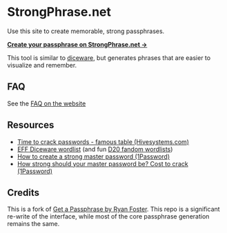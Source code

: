 # StrongPhrase.net
Use this site to create memorable, strong passphrases.

**[Create your passphrase on StrongPhrase.net →](https://strongphrase.net/)**

This tool is similar to [diceware](https://www.eff.org/dice), but generates phrases that are easier to visualize and remember.

## FAQ
See the [FAQ on the website](https://strongphrase.net/#/#FAQ)

## Resources
* [Time to crack passwords - famous table (Hivesystems.com)](https://www.hivesystems.com/blog/are-your-passwords-in-the-green)
* [EFF Diceware wordlist](https://www.eff.org/dice) (and fun [D20 fandom wordlists](https://www.eff.org/deeplinks/2018/08/dragon-con-diceware))
* [How to create a strong master password (1Password)](https://blog.1password.com/toward-better-master-passwords/)
* [How strong should your master password be? Cost to crack (1Password)](https://blog.1password.com/cracking-challenge-update/)



## Credits
This is a fork of [Get a Passphrase by Ryan Foster](https://github.com/openidauthority/getapassphrase). This repo is a significant re-write of the interface, while most of the core passphrase generation remains the same.






